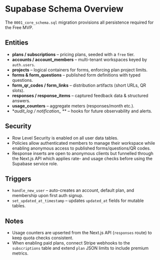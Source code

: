 # Supabase Schema Overview

The `0001_core_schema.sql` migration provisions all persistence required for the Free MVP.

## Entities

- **plans / subscriptions** – pricing plans, seeded with a `free` tier.
- **accounts / account_members** – multi-tenant workspaces keyed by `auth.users`.
- **projects** – logical containers for forms, enforcing plan project limits.
- **forms & form_questions** – published form definitions with typed questions.
- **form_qr_codes / form_links** – distribution artifacts (short URLs, QR slots).
- **responses / response_items** – captured feedback data & structured answers.
- **usage_counters** – aggregate meters (responses/month etc.).
- **audit_log / notification_* ** – hooks for future observability and alerts.

## Security

- Row Level Security is enabled on all user data tables.
- Policies allow authenticated members to manage their workspace while enabling anonymous access to published forms/questions/QR codes.
- Response inserts are open to anonymous clients but funnelled through the Next.js API which applies rate- and usage checks before using the Supabase service role.

## Triggers

- `handle_new_user` – auto-creates an account, default plan, and membership upon first auth signup.
- `set_updated_at_timestamp` – updates `updated_at` fields for mutable tables.

## Notes

- Usage counters are upserted from the Next.js API (`responses` route) to keep quota checks consistent.
- When enabling paid plans, connect Stripe webhooks to the `subscriptions` table and extend `plan` JSON limits to include premium metrics.
